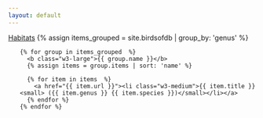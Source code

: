 ```yaml
---
layout: default
---
```


<a class="w3-button w3-light-green" href="/habitats.html">Habitats</a>
{% assign items_grouped = site.birdsofdb | group_by: 'genus' %}

<div class="w3-container">
  <ul class="w3-ul w3-hoverable">

    {% for group in items_grouped  %}
      <b class="w3-large">{{ group.name }}</b>
      {% assign items = group.items | sort: 'name' %}

      {% for item in items  %}
        <a href="{{ item.url }}"><li class="w3-medium">{{ item.title }}<small> ({{ item.genus }} {{ item.species }})</small></li></a>
      {% endfor %}
    {% endfor %}

  </ul>
</div>
